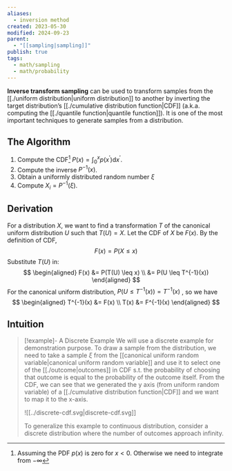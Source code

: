 ```yaml
---
aliases:
  - inversion method
created: 2023-05-30
modified: 2024-09-23
parent:
  - "[[sampling|sampling]]"
publish: true
tags:
  - math/sampling
  - math/probability
---
```

**Inverse transform sampling** can be used to transform samples from the [[./uniform distribution|uniform distribution]] to another by inverting the target distribution’s [[./cumulative distribution function|CDF]] (a.k.a. computing the [[./quantile function|quantile function]]). It is one of the most important techniques to generate samples from a distribution.

## The Algorithm
1. Compute the CDF[^1] $P(x)=\int_0^x p\left(x^{\prime}\right) \mathrm{d} x^{\prime}$.
2. Compute the inverse $P^{-1}(x)$.
3. Obtain a uniformly distributed random number $\xi$
4. Compute $X_i=P^{-1}(\xi)$.

[^1]: Assuming the PDF $p(x)$ is zero for $x < 0$. Otherwise we need to integrate from $-\infty$

## Derivation
For a distribution $X$, we want to find a transformation $T$ of the canonical  uniform distribution $U$ such that $T(U) = X$. Let the CDF of $X$ be $F(x)$. By the definition of CDF,
$$
F(x) = P(X \leq x)
$$
Substitute $T(U)$ in:
$$
\begin{aligned}
F(x) &= P(T(U) \leq x) \\
&= P(U \leq T^{-1}(x))
\end{aligned}
$$
For the canonical uniform distribution, $P(U \leq T^{-1}(x)) = T^{-1}(x)$ , so we have
$$
\begin{aligned}
T^{-1}(x) &= F(x) \\
T(x) &= F^{-1}(x)
\end{aligned}
$$

## Intuition
> [!example]- A Discrete Example
>  We will use a discrete example for demonstration purpose. To draw a sample from the distribution, we need to take a sample $\xi$ from the [[canonical uniform random variable|canonical uniform random variable]] and use it to select one of the [[./outcome|outcomes]] in CDF s.t. the probability of choosing that outcome is equal to the probability of the outcome itself. From the CDF, we can see that we generated the y axis (from uniform random variable) of a [[./cumulative distribution function|CDF]] and we want to map it to the x-axis.
>  
> ![[../discrete-cdf.svg|discrete-cdf.svg]]
> 
> To generalize this example to continuous distribution, consider a discrete distribution where the number of outcomes approach infinity.